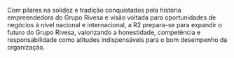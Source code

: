 
Com pilares na solidez e tradição conquistados pela história empreendedora do Grupo Rivesa e visão voltada para oportunidades de negócios à nível nacional e internacional, a R2 prepara-se para expandir o futuro do Grupo Rivesa, valorizando a honestidade, competência e responsabilidade como atitudes indispensáveis para o bom desempenho da organização.
